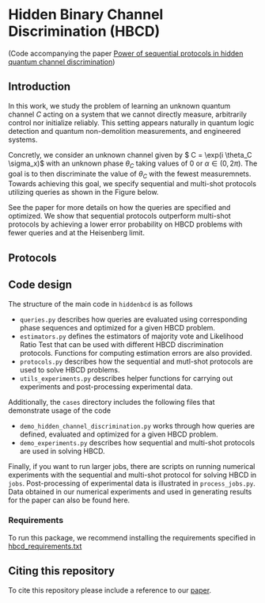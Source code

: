 # Hidden Binary Channel Discrimination (HBCD)

(Code accompanying the paper [Power of sequential protocols in hidden quantum channel discrimination](https://arxiv.org/abs/2304.02053))
## Introduction

In this work, we study the problem of learning an unknown quantum channel $C$ acting on a system that we cannot directly measure, arbitrarily control nor initialize reliably. This setting appears naturally in quantum logic detection and quantum non-demolition measurements, and engineered systems.

Concretly, we consider an unknown channel given by $ C = \exp(i \theta_C \sigma_x)$ with an unknown phase $\theta_C$ taking values of $0$ or $\alpha \in (0,2\pi)$. The goal is to then discriminate the value of $\theta_C$ with the fewest measuremnets. Towards achieving this goal, we specify sequential and multi-shot protocols utilizing queries as shown in the Figure below. 

See the paper for more details on how the queries are specified and optimized. We show that sequential protocols outperform multi-shot protocols by achieving a lower error probability on HBCD problems with fewer queries and at the Heisenberg limit.

## Protocols

## Code design

The structure of the main code in `hiddenbcd` is as follows
* `queries.py` describes how queries are evaluated using corresponding phase sequences and optimized for a given HBCD problem.
* `estimators.py` defines the estimators of majority vote and Likelihood Ratio Test that can be used with different HBCD discrimination protocols. Functions for computing estimation errors are also provided.
* `protocols.py` describes how the sequential and mutl-shot protocols are used to solve HBCD problems.
* `utils_experiments.py` describes helper functions for carrying out experiments and post-processing experimental data.

Additionally, the `cases` directory includes the following files that demonstrate usage of the code
* `demo_hidden_channel_discrimination.py` works through how queries are defined, evaluated and optimized for a given HBCD problem.
* `demo_experiments.py` describes how sequential and multi-shot protocols are used in solving HBCD.

Finally, if you want to run larger jobs, there are scripts on running numerical experiments with the sequential and multi-shot protocol for solving HBCD in `jobs`. Post-processing of experimental data is illustrated in `process_jobs.py`. Data obtained in our numerical experiments and used in generating results for the paper can also be found here.
### Requirements

To run this package, we recommend installing the requirements specified in [hbcd_requirements.txt](https://github.com/)

## Citing this repository

To cite this repository please include a reference to our [paper](https://arxiv.org/abs/2304.02053).
